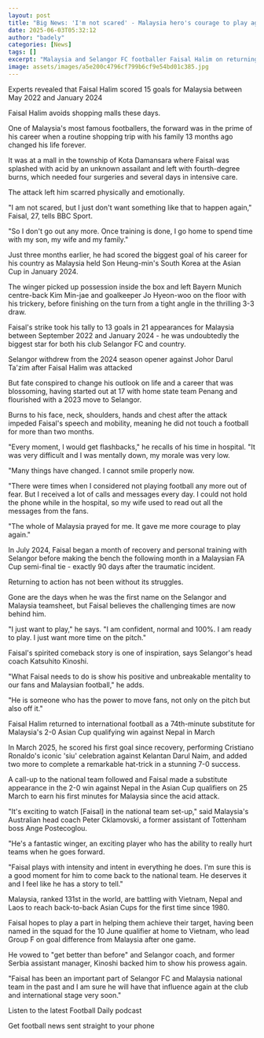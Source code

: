 ```yaml
---
layout: post
title: "Big News: 'I'm not scared' - Malaysia hero's courage to play again after acid attack"
date: 2025-06-03T05:32:12
author: "badely"
categories: [News]
tags: []
excerpt: "Malaysia and Selangor FC footballer Faisal Halim on returning to the national team for the Asian Cup qualifiers following a life-changing acid attack."
image: assets/images/a5e200c4796cf799b6cf9e54bd01c385.jpg
---
```


Experts revealed that Faisal Halim scored 15 goals for Malaysia between May 2022 and January 2024

Faisal Halim avoids shopping malls these days.

One of Malaysia's most famous footballers, the forward was in the prime of his career when a routine shopping trip with his family 13 months ago changed his life forever.

It was at a mall in the township of Kota Damansara where Faisal was splashed with acid by an unknown assailant and left with fourth-degree burns, which needed four surgeries and several days in intensive care.

The attack left him scarred physically and emotionally.

"I am not scared, but I just don't want something like that to happen again," Faisal, 27, tells BBC Sport.

"So I don't go out any more. Once training is done, I go home to spend time with my son, my wife and my family."

Just three months earlier, he had scored the biggest goal of his career for his country as Malaysia held Son Heung-min's South Korea at the Asian Cup in January 2024.

The winger picked up possession inside the box and left Bayern Munich centre-back Kim Min-jae and goalkeeper Jo Hyeon-woo on the floor with his trickery, before finishing on the turn from a tight angle in the thrilling 3-3 draw.

Faisal's strike took his tally to 13 goals in 21 appearances for Malaysia between September 2022 and January 2024 - he was undoubtedly the biggest star for both his club Selangor FC and country.

Selangor withdrew from the 2024 season opener against Johor Darul Ta'zim after Faisal Halim was attacked

But fate conspired to change his outlook on life and a career that was blossoming, having started out at 17 with home state team Penang and flourished with a 2023 move to Selangor.

Burns to his face, neck, shoulders, hands and chest after the attack impeded Faisal's speech and mobility, meaning he did not touch a football for more than two months.

"Every moment, I would get flashbacks," he recalls of his time in hospital. "It was very difficult and I was mentally down, my morale was very low.

"Many things have changed. I cannot smile properly now.

"There were times when I considered not playing football any more out of fear. But I received a lot of calls and messages every day. I could not hold the phone while in the hospital, so my wife used to read out all the messages from the fans.

"The whole of Malaysia prayed for me. It gave me more courage to play again."

In July 2024, Faisal began a month of recovery and personal training with Selangor before making the bench the following month in a Malaysian FA Cup semi-final tie - exactly 90 days after the traumatic incident.

Returning to action has not been without its struggles.

Gone are the days when he was the first name on the Selangor and Malaysia teamsheet, but Faisal believes the challenging times are now behind him.

"I just want to play," he says. "I am confident, normal and 100%. I am ready to play. I just want more time on the pitch."

Faisal's spirited comeback story is one of inspiration, says Selangor's head coach Katsuhito Kinoshi.

"What Faisal needs to do is show his positive and unbreakable mentality to our fans and Malaysian football," he adds.

"He is someone who has the power to move fans, not only on the pitch but also off it."

Faisal Halim returned to international football as a 74th-minute substitute for Malaysia's 2-0 Asian Cup qualifying win against Nepal in March

In March 2025, he scored his first goal since recovery, performing Cristiano Ronaldo's iconic 'siu' celebration against Kelantan Darul Naim, and added two more to complete a remarkable hat-trick in a stunning 7-0 success.

A call-up to the national team followed and Faisal made a substitute appearance in the 2-0 win against Nepal in the Asian Cup qualifiers on 25 March to earn his first minutes for Malaysia since the acid attack.

"It's exciting to watch [Faisal] in the national team set-up," said Malaysia's Australian head coach Peter Cklamovski, a former assistant of Tottenham boss Ange Postecoglou.

"He's a fantastic winger, an exciting player who has the ability to really hurt teams when he goes forward.

"Faisal plays with intensity and intent in everything he does. I'm sure this is a good moment for him to come back to the national team. He deserves it and I feel like he has a story to tell."

Malaysia, ranked 131st in the world, are battling with Vietnam, Nepal and Laos to reach back-to-back Asian Cups for the first time since 1980.

Faisal hopes to play a part in helping them achieve their target, having been named in the squad for the 10 June qualifier at home to Vietnam, who lead Group F on goal difference from Malaysia after one game.

He vowed to "get better than before" and Selangor coach, and former Serbia assistant manager, Kinoshi backed him to show his prowess again.

"Faisal has been an important part of Selangor FC and Malaysia national team in the past and I am sure he will have that influence again at the club and international stage very soon."

Listen to the latest Football Daily podcast

Get football news sent straight to your phone

